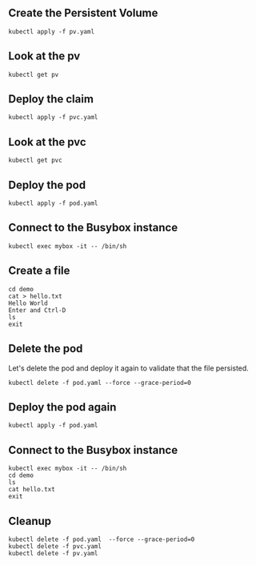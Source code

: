 ## Create the Persistent Volume

    kubectl apply -f pv.yaml

## Look at the pv

    kubectl get pv

## Deploy the claim

    kubectl apply -f pvc.yaml

## Look at the pvc

    kubectl get pvc

## Deploy the pod

    kubectl apply -f pod.yaml

## Connect to the Busybox instance

    kubectl exec mybox -it -- /bin/sh

## Create a file

    cd demo
    cat > hello.txt
    Hello World
    Enter and Ctrl-D
    ls
    exit

## Delete the pod

Let's delete the pod and deploy it again to validate that the file persisted.

    kubectl delete -f pod.yaml --force --grace-period=0

## Deploy the pod again

    kubectl apply -f pod.yaml

## Connect to the Busybox instance

    kubectl exec mybox -it -- /bin/sh
    cd demo
    ls
    cat hello.txt
    exit

## Cleanup

    kubectl delete -f pod.yaml  --force --grace-period=0
    kubectl delete -f pvc.yaml
    kubectl delete -f pv.yaml
